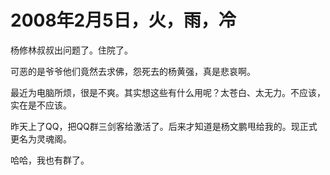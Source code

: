 # 2008年2月5日，火，雨，冷

杨修林叔叔出问题了。住院了。

可恶的是爷爷他们竟然去求佛，怨死去的杨黄强，真是悲哀啊。

最近为电脑所烦，很是不爽。其实想这些有什么用呢？太苍白、太无力。不应该，实在是不应该。

昨天上了QQ，把QQ群三剑客给激活了。后来才知道是杨文鹏甩给我的。现正式更名为灵魂阁。

哈哈，我也有群了。

